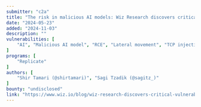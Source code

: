 ```yaml
---
submitter: "c2a"
title: "The risk in malicious AI models: Wiz Research discovers critical vulnerability in AI-as-a-Service provider, Replicate"
date: "2024-05-23"
added: "2024-11-03"
description: ""
vulnerabilities: [
    "AI", "Malicious AI model", "RCE", "Lateral movement", "TCP injection"
]
programs: [
    "Replicate"
]
authors: [
    "Shir Tamari (@shirtamari)", "Sagi Tzadik (@sagitz_)"
]
bounty: "undisclosed"
link: "https://www.wiz.io/blog/wiz-research-discovers-critical-vulnerability-in-replicate"
---
```




